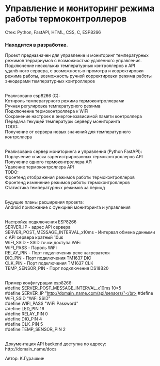 # Управление и мониторинг режима работы термоконтроллеров
Стек: Python, FastAPI, HTML, CSS, C, ESP8266
### Находится в разработке.
Проект предназначен для управление и мониторинг температурных режимов террариумов с возможностью удалённого управления. Подключение нескольких температурных контроллеров к API удалённого сервера, с возможностью промотра и корректировки режима работы, возможность ручной корректировки режима работы энкодерами температурных контроллеров</br></br>

Реализовано esp8266 (C):</br>
Котнроль температурного режима термоконтроллерами</br>
Ручная регулировка температурного режима</br>
Подключение термоконтроллера к WiFi</br>
Сохранение настроек в энергонезависимой памяти контроллера</br>
Передача текущей температуры серверу мониторинга</br>
TODO:</br>
Получение от сервера новых значений для температурного контроллера</br>
</br>

Реализовано сервер мониторинга и управления (Python FastAPI):</br>
Порлучение списка зарегистрированных термоконтроллеров API</br>
Получение одного термоконтроллера API</br>
Удаление термоконтроллера API</br>
TODO:</br>
Фронтенд отображения режимов работы термоконтроллеров</br>
Фронтенд изменение режимов работы термоконтроллеров</br>
Статистика температурных режимов за период</br>
</br>

Будущие планы расширения проекта:</br>
Android приложение с функцией мониторинга и управления</br>
</br>

Настройка подключения ESP8266</br>
SERVER_IP - адрес API сервера</br>
SERVER_POST_MESSAGE_INTERVAL_x10ms - Интервал обмена данными с API сервера кратный 10us</br>
WIFI_SSID - SSID точки доступа WiFi</br>
WIFI_PASS - Пароль WiFi</br>
RELAY_PIN - Порт подключения реле нагревателя</br>
DIO_PIN  - Порт подключения TM1637 DIO</br>
CLK_PIN  - Порт подключения TM1637 CLK</br>
TEMP_SENSOR_PIN - Порт подключения DS18B20</br></br>

Пример конфигурации esp8266:</br>
#define SERVER_POST_MESSAGE_INTERVAL_x10ms 10*5</br>
#define SERVER_IP "http://domain_name.com/api/sensors/"</br>
#define WIFI_SSID "WiFi SSID"</br>
#define WIFI_PASS "WiFi Password"</br>
#define LED_PIN 16</br>
#define RELAY_PIN 0</br>
#define DIO_PIN 4</br>
#define CLK_PIN 5</br>
#define TEMP_SENSOR_PIN 2</br></br>


Документация API backend доступна по адресу: http://domain_name/docs</br>

Автор: К.Гурашкин
